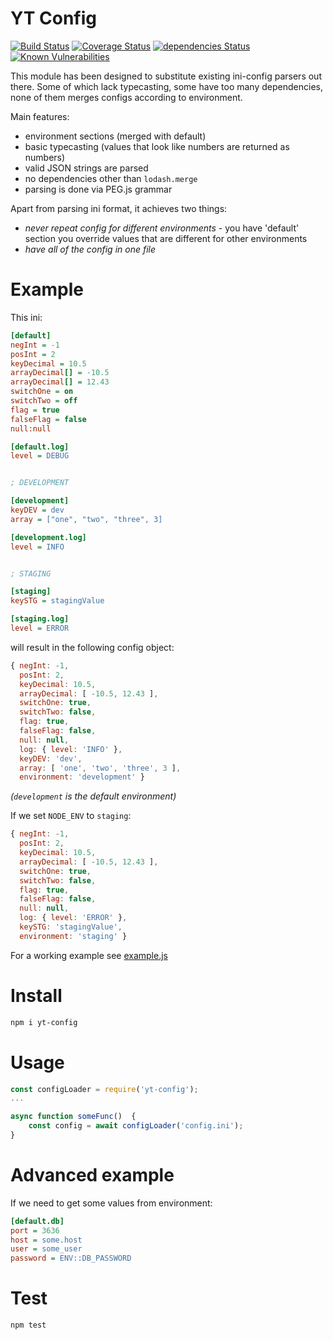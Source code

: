 YT Config
=========

[![Build Status](https://travis-ci.org/yentsun/config.svg?branch=master)](https://travis-ci.org/yentsun/config)
[![Coverage Status](https://coveralls.io/repos/github/yentsun/config/badge.svg?branch=master)](https://coveralls.io/github/yentsun/config?branch=master)
[![dependencies Status](https://david-dm.org/yentsun/config/status.svg)](https://david-dm.org/yentsun/config)
[![Known Vulnerabilities](https://snyk.io/test/github/yentsun/config/badge.svg?targetFile=package.json)](https://snyk.io/test/github/yentsun/config?targetFile=package.json)

This module has been designed to substitute existing ini-config parsers
out there. Some of which lack typecasting, some have too many
dependencies, none of them merges configs according to environment.

Main features:
- environment sections (merged with default)
- basic typecasting (values that look like numbers are returned as numbers)
- valid JSON strings are parsed
- no dependencies other than `lodash.merge`
- parsing is done via PEG.js grammar

Apart from parsing ini format, it achieves two things:
- *never repeat config for different environments* - you have 'default'
  section you override values that are different for other environments
- *have all of the config in one file*


Example
=======

This ini:

```ini
[default]
negInt = -1
posInt = 2
keyDecimal = 10.5
arrayDecimal[] = -10.5
arrayDecimal[] = 12.43
switchOne = on
switchTwo = off
flag = true
falseFlag = false
null:null

[default.log]
level = DEBUG


; DEVELOPMENT

[development]
keyDEV = dev
array = ["one", "two", "three", 3]

[development.log]
level = INFO


; STAGING

[staging]
keySTG = stagingValue

[staging.log]
level = ERROR
```

will result in the following config object:

```js
{ negInt: -1,
  posInt: 2,
  keyDecimal: 10.5,
  arrayDecimal: [ -10.5, 12.43 ],
  switchOne: true,
  switchTwo: false,
  flag: true,
  falseFlag: false,
  null: null,
  log: { level: 'INFO' },
  keyDEV: 'dev',
  array: [ 'one', 'two', 'three', 3 ],
  environment: 'development' }
```

*(`development` is the default environment)*

If we set `NODE_ENV` to `staging`:

```js
{ negInt: -1,
  posInt: 2,
  keyDecimal: 10.5,
  arrayDecimal: [ -10.5, 12.43 ],
  switchOne: true,
  switchTwo: false,
  flag: true,
  falseFlag: false,
  null: null,
  log: { level: 'ERROR' },
  keySTG: 'stagingValue',
  environment: 'staging' }
```

For a working example see [example.js]


Install
=======

```sh
npm i yt-config
```


Usage
=====

```js
const configLoader = require('yt-config');
...

async function someFunc()  {
    const config = await configLoader('config.ini');
}
```

Advanced example
================

If we need to get some values from environment:

```ini
[default.db]
port = 3636
host = some.host
user = some_user
password = ENV::DB_PASSWORD
```


Test
====

```sh
npm test
```

[example.js]: example/example.js
